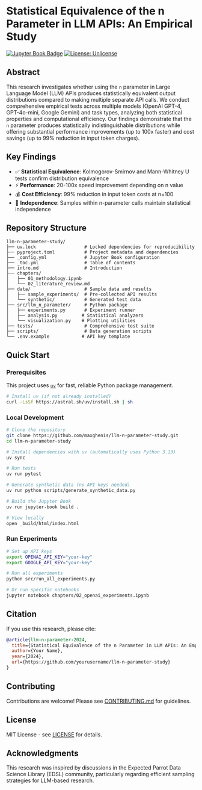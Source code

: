 # Statistical Equivalence of the n Parameter in LLM APIs: An Empirical Study

[![Jupyter Book Badge](https://jupyterbook.org/badge.svg)](https://maxghenis.github.io/llm-n-parameter-study)
[![License: Unlicense](https://img.shields.io/badge/license-Unlicense-blue.svg)](http://unlicense.org/)

## Abstract

This research investigates whether using the `n` parameter in Large Language Model (LLM) APIs produces statistically equivalent output distributions compared to making multiple separate API calls. We conduct comprehensive empirical tests across multiple models (OpenAI GPT-4, GPT-4o-mini, Google Gemini) and task types, analyzing both statistical properties and computational efficiency. Our findings demonstrate that the `n` parameter produces statistically indistinguishable distributions while offering substantial performance improvements (up to 100x faster) and cost savings (up to 99% reduction in input token charges).

## Key Findings

- ✅ **Statistical Equivalence**: Kolmogorov-Smirnov and Mann-Whitney U tests confirm distribution equivalence
- ⚡ **Performance**: 20-100x speed improvement depending on n value
- 💰 **Cost Efficiency**: 99% reduction in input token costs at n=100
- 🔬 **Independence**: Samples within n-parameter calls maintain statistical independence

## Repository Structure

```
llm-n-parameter-study/
├── uv.lock                  # Locked dependencies for reproducibility
├── pyproject.toml           # Project metadata and dependencies
├── _config.yml              # Jupyter Book configuration
├── _toc.yml                 # Table of contents
├── intro.md                 # Introduction
├── chapters/
│   ├── 01_methodology.ipynb
│   └── 02_literature_review.md
├── data/                    # Sample data and results
│   ├── sample_experiments/  # Pre-collected API results
│   └── synthetic/           # Generated test data
├── src/llm_n_parameter/     # Python package
│   ├── experiments.py       # Experiment runner
│   ├── analysis.py         # Statistical analyzers
│   └── visualization.py    # Plotting utilities
├── tests/                   # Comprehensive test suite
├── scripts/                 # Data generation scripts
└── .env.example            # API key template
```

## Quick Start

### Prerequisites

This project uses [`uv`](https://github.com/astral-sh/uv) for fast, reliable Python package management.

```bash
# Install uv (if not already installed)
curl -LsSf https://astral.sh/uv/install.sh | sh
```

### Local Development

```bash
# Clone the repository
git clone https://github.com/maxghenis/llm-n-parameter-study.git
cd llm-n-parameter-study

# Install dependencies with uv (automatically uses Python 3.13)
uv sync

# Run tests
uv run pytest

# Generate synthetic data (no API keys needed)
uv run python scripts/generate_synthetic_data.py

# Build the Jupyter Book
uv run jupyter-book build .

# View locally
open _build/html/index.html
```

### Run Experiments

```bash
# Set up API keys
export OPENAI_API_KEY="your-key"
export GOOGLE_API_KEY="your-key"

# Run all experiments
python src/run_all_experiments.py

# Or run specific notebooks
jupyter notebook chapters/02_openai_experiments.ipynb
```

## Citation

If you use this research, please cite:

```bibtex
@article{llm-n-parameter-2024,
  title={Statistical Equivalence of the n Parameter in LLM APIs: An Empirical Study},
  author={Your Name},
  year={2024},
  url={https://github.com/yourusername/llm-n-parameter-study}
}
```

## Contributing

Contributions are welcome! Please see [CONTRIBUTING.md](CONTRIBUTING.md) for guidelines.

## License

MIT License - see [LICENSE](LICENSE) for details.

## Acknowledgments

This research was inspired by discussions in the Expected Parrot Data Science Library (EDSL) community, particularly regarding efficient sampling strategies for LLM-based research.